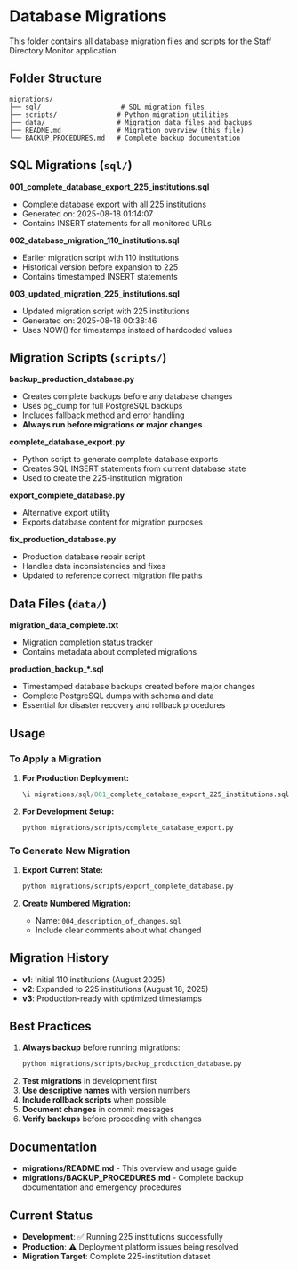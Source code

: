 # Database Migrations

This folder contains all database migration files and scripts for the Staff Directory Monitor application.

## Folder Structure

```
migrations/
├── sql/                    # SQL migration files
├── scripts/               # Python migration utilities
├── data/                  # Migration data files and backups
├── README.md              # Migration overview (this file)
└── BACKUP_PROCEDURES.md   # Complete backup documentation
```

## SQL Migrations (`sql/`)

**001_complete_database_export_225_institutions.sql**
- Complete database export with all 225 institutions
- Generated on: 2025-08-18 01:14:07
- Contains INSERT statements for all monitored URLs

**002_database_migration_110_institutions.sql** 
- Earlier migration script with 110 institutions
- Historical version before expansion to 225
- Contains timestamped INSERT statements

**003_updated_migration_225_institutions.sql**
- Updated migration script with 225 institutions  
- Generated on: 2025-08-18 00:38:46
- Uses NOW() for timestamps instead of hardcoded values

## Migration Scripts (`scripts/`)

**backup_production_database.py**
- Creates complete backups before any database changes
- Uses pg_dump for full PostgreSQL backups
- Includes fallback method and error handling
- **Always run before migrations or major changes**

**complete_database_export.py**
- Python script to generate complete database exports
- Creates SQL INSERT statements from current database state
- Used to create the 225-institution migration

**export_complete_database.py**
- Alternative export utility
- Exports database content for migration purposes

**fix_production_database.py**
- Production database repair script
- Handles data inconsistencies and fixes
- Updated to reference correct migration file paths

## Data Files (`data/`)

**migration_data_complete.txt**
- Migration completion status tracker
- Contains metadata about completed migrations

**production_backup_*.sql**
- Timestamped database backups created before major changes
- Complete PostgreSQL dumps with schema and data
- Essential for disaster recovery and rollback procedures

## Usage

### To Apply a Migration

1. **For Production Deployment:**
   ```sql
   \i migrations/sql/001_complete_database_export_225_institutions.sql
   ```

2. **For Development Setup:**
   ```bash
   python migrations/scripts/complete_database_export.py
   ```

### To Generate New Migration

1. **Export Current State:**
   ```bash
   python migrations/scripts/export_complete_database.py
   ```

2. **Create Numbered Migration:**
   - Name: `004_description_of_changes.sql`
   - Include clear comments about what changed

## Migration History

- **v1**: Initial 110 institutions (August 2025)
- **v2**: Expanded to 225 institutions (August 18, 2025)
- **v3**: Production-ready with optimized timestamps

## Best Practices

1. **Always backup** before running migrations:
   ```bash
   python migrations/scripts/backup_production_database.py
   ```
2. **Test migrations** in development first
3. **Use descriptive names** with version numbers
4. **Include rollback scripts** when possible
5. **Document changes** in commit messages
6. **Verify backups** before proceeding with changes

## Documentation

- **migrations/README.md** - This overview and usage guide
- **migrations/BACKUP_PROCEDURES.md** - Complete backup documentation and emergency procedures

## Current Status

- **Development**: ✅ Running 225 institutions successfully
- **Production**: ⚠️ Deployment platform issues being resolved
- **Migration Target**: Complete 225-institution dataset